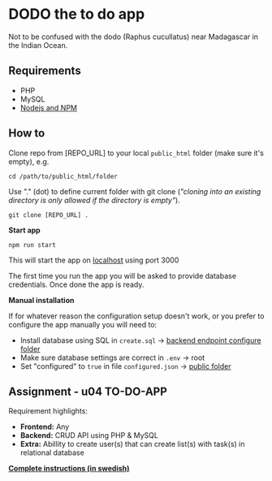 # DODO the to do app

Not to be confused with the dodo (Raphus cucullatus) near Madagascar in the Indian Ocean.

## Requirements

- PHP
- MySQL
- [Nodejs and NPM](https://nodejs.org/en/)

## How to

Clone repo from [REPO_URL] to your local `public_html` folder (make sure it's empty), e.g.

```cd /path/to/public_html/folder```

Use "." (dot) to define current folder with git clone (_"cloning into an existing directory is only allowed if the directory is empty"_).

```git clone [REPO_URL] .```

**Start app**

```npm run start```

This will start the app on [localhost](http://localhost:3000) using port 3000

The first time you run the app you will be asked to provide database credentials. Once done the app is ready.

**Manual installation**

If for whatever reason the configuration setup doesn't work, or you prefer to configure the app manually you will need to:

- Install database using SQL in `create.sql` -> [backend endpoint configure folder](/backend/API/Endpoints/Configure)
- Make sure database settings are correct in `.env` -> root
- Set "configured" to `true` in file `configured.json` -> [public folder](/public)

## Assignment - u04 TO-DO-APP

Requirement highlights:

- **Frontend:** Any
- **Backend:** CRUD API using PHP & MySQL
- **Extra:** Abillity to create user(s) that can create list(s) with task(s) in relational database

[**Complete instructions (in swedish)**](https://docs.google.com/document/d/1BECprFcgqsTL_8USLCe5ALIMLdwfFTNd_Sl12bJBYqw/edit)
